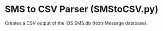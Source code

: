 # SMS to CSV Parser (SMStoCSV.py)
Creates a CSV output of the iOS SMS.db (text/iMessage database). 
